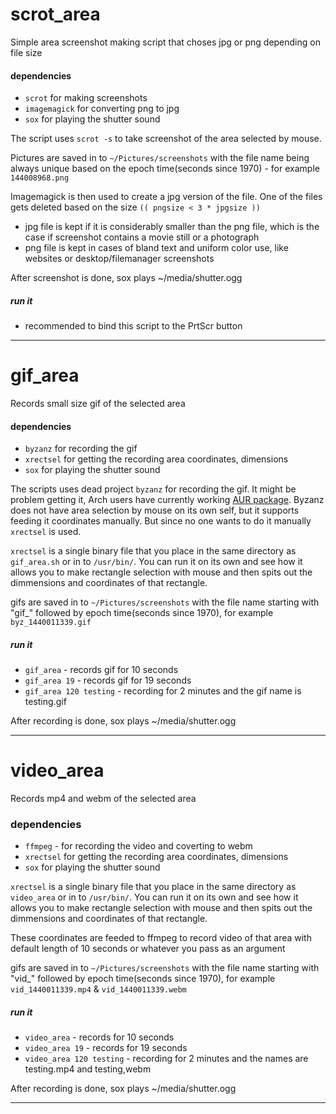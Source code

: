 # scrot_area

Simple area screenshot making script that choses jpg or png depending on file size

#### dependencies
* `scrot` for making screenshots
* `imagemagick` for converting png to jpg
* `sox` for playing the shutter sound

The script uses `scrot -s` to take screenshot of the area selected by mouse.

Pictures are saved in to `~/Pictures/screenshots` with the file name being always unique based on the epoch time(seconds since 1970) - for example `144008968.png`

Imagemagick is then used to create a jpg version of the file. One of the files gets deleted based on the size `(( pngsize < 3 * jpgsize ))`
* jpg file is kept if it is considerably smaller than the png file, which is the case if screenshot contains a movie still or a photograph
* png file is kept in cases of bland text and uniform color use, like websites or desktop/filemanager screenshots

After screenshot is done, sox plays ~/media/shutter.ogg

##### run it

* recommended to bind this script to the PrtScr button

___


# gif_area

Records small size gif of the selected area

#### dependencies
* `byzanz` for recording the gif
* `xrectsel` for getting the recording area coordinates, dimensions
* `sox` for playing the shutter sound

The scripts uses dead project `byzanz` for recording the gif. It might be problem getting it, Arch users have currently working [AUR package](https://aur.archlinux.org/packages/byzanz-git/?comments=all). Byzanz does not have area selection by mouse on its own self, but it supports feeding it coordinates manually. But since no one wants to do it manually `xrectsel` is used.

`xrectsel` is a single binary file that you place in the same directory as `gif_area.sh` or in to `/usr/bin/`. You can run it on its own and see how it allows you to make rectangle selection with mouse and then spits out the dimmensions and coordinates of that rectangle.

gifs are saved in to `~/Pictures/screenshots` with the file name starting with "gif_" followed by epoch time(seconds since 1970), for example `byz_1440011339.gif`

##### run it

* `gif_area` - records gif for 10 seconds
* `gif_area 19` - records gif for 19 seconds
* `gif_area 120 testing` - recording for 2 minutes and the gif name is testing.gif

After recording is done, sox plays ~/media/shutter.ogg

___


# video_area

Records mp4 and webm of the selected area

### dependencies
* `ffmpeg` - for recording the video and coverting to webm
* `xrectsel` for getting the recording area coordinates, dimensions
* `sox` for playing the shutter sound

`xrectsel` is a single binary file that you place in the same directory as `video_area` or in to `/usr/bin/`. You can run it on its own and see how it allows you to make rectangle selection with mouse and then spits out the dimmensions and coordinates of that rectangle.

These coordinates are feeded to ffmpeg to record video of that area with default length of 10 seconds or whatever you pass as an argument

gifs are saved in to `~/Pictures/screenshots` with the file name starting with "vid_" followed by epoch time(seconds since 1970), for example `vid_1440011339.mp4` & `vid_1440011339.webm`

##### run it

* `video_area` - records for 10 seconds
* `video_area 19` - records for 19 seconds
* `video_area 120 testing` - recording for 2 minutes and the names are testing.mp4 and testing,webm

After recording is done, sox plays ~/media/shutter.ogg

___
